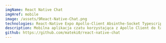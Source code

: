 ```yaml
---
imgName: React Native Chat
imgHref: mobile
image: /assets/9React-Native-Chat.png
technologies: React-Native Expo Apollo-Client Absinthe-Socket Typescript Styled Components
description: Mobilna aplikacja czatu korzystająca z Apollo Client do łączenia się z bazą danych oraz Absinthe Socket do obsługi subskrypcji.
github: https://github.com/mateki0/react-native-chat
---
```

